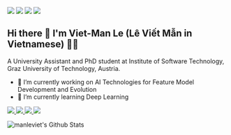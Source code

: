 ![](https://img.shields.io/badge/-MacOS-informational?style&logo=Apple&logoColor=white)
![](https://img.shields.io/badge/-IntelliJ_IDEA-informational?style&logo=intellij-idea&logoColor=white&color=brightgreen)
![](https://img.shields.io/badge/-Java-important?style&logo=Java&logoColor=white)
![](https://img.shields.io/badge/Python-3776AB?style&logo=Python&logoColor=white)

## Hi there 👋 I'm Viet-Man Le (Lê Viết Mẫn in Vietnamese) 👨‍💻

A University Assistant and PhD student at Institute of Software Technology, Graz University of Technology, Austria.
- 🔭 I’m currently working on AI Technologies for Feature Model Development and Evolution
- 🌱 I’m currently learning Deep Learning

<a href="https://facebook.com/manleviet">
    <img src="https://img.shields.io/badge/Facebook-1877F2?style=for-the-badge&logo=facebook&logoColor=white" />
</a>

<a href="https://beta.manleviet.info">
    <img src="https://img.shields.io/badge/Safari-FF1B2D?style=for-the-badge&logo=Safari&logoColor=white" />
</a>

<a href="https://www.researchgate.net/profile/Viet_Man_Le">
    <img src="https://img.shields.io/badge/Research_Gate-00CCBB.svg?&style=for-the-badge&logo=ResearchGate&logoColor=white" />
</a>

<a href="https://scholar.google.com/citations?user=l2UTi1MAAAAJ&hl=en">
    <img src="https://img.shields.io/badge/-Google%20Scholar-blue?style=for-the-badge&logo=google%20scholar&logoColor=white" />
</a>


![manleviet's Github Stats](https://github-readme-stats.vercel.app/api?username=manleviet&show_icons=true&line_height=27&count_private=true&hide=contribs)
